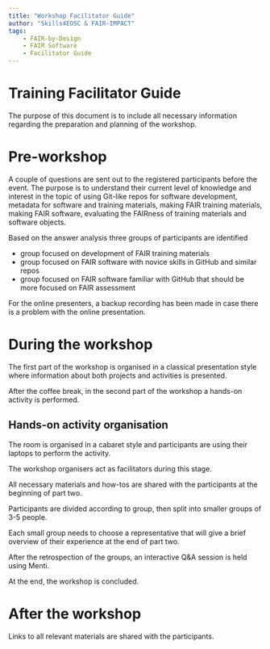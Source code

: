 ```yaml
---
title: "Workshop Facilitator Guide"
author: "Skills4EOSC & FAIR-IMPACT"
tags: 
    - FAIR-by-Design
    - FAIR Software
    - Facilitator Guide
---
```


# Training Facilitator Guide

The purpose of this document is to include all necessary information regarding the preparation and planning of the workshop.

# Pre-workshop

A couple of questions are sent out to the registered participants before the event. The purpose is to understand their current level of knowledge and interest in the topic of using Git-like repos for software development, metadata for software and training materials, making FAIR training materials, making FAIR software, evaluating the FAIRness of training materials and software objects.

Based on the answer analysis three groups of participants are identified
- group focused on development of FAIR training materials
- group focused on FAIR software with novice skills in GitHub and similar repos
- group focused on FAIR software familiar with GitHub that should be more focused on FAIR assessment

For the online presenters, a backup recording has been made in case there is a problem with the online presentation.

# During the workshop

The first part of the workshop is organised in a classical presentation style where information about both projects and activities is presented.

After the coffee break, in the second part of the workshop a hands-on activity is performed.

## Hands-on activity organisation 

The room is organised in a cabaret style and participants are using their laptops to perform the activity.

The workshop organisers act as facilitators during this stage.

All necessary materials and how-tos are shared with the participants at the beginning of part two.

Participants are divided according to group, then split into smaller groups of 3-5 people.

Each small group needs to choose a representative that will give a brief overview of their experience at the end of part two.

After the retrospection of the groups, an interactive Q&A session is held using Menti.

At the end, the workshop is concluded.

# After the workshop

Links to all relevant materials are shared with the participants.